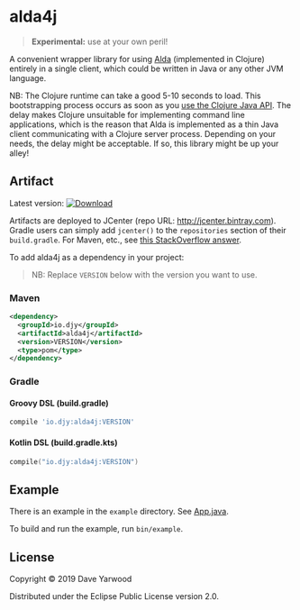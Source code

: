 # alda4j

> **Experimental:** use at your own peril!

A convenient wrapper library for using [Alda](https://alda.io) (implemented in
Clojure) entirely in a single client, which could be written in Java or any
other JVM language.

NB: The Clojure runtime can take a good 5-10 seconds to load. This bootstrapping
process occurs as soon as you [use the Clojure Java
API](https://clojure.org/reference/java_interop#_calling_clojure_from_java). The
delay makes Clojure unsuitable for implementing command line applications, which
is the reason that Alda is implemented as a thin Java client communicating with
a Clojure server process. Depending on your needs, the delay might be
acceptable. If so, this library might be up your alley!

## Artifact

Latest version: [ ![Download](https://api.bintray.com/packages/daveyarwood/maven/alda4j/images/download.svg) ](https://bintray.com/daveyarwood/maven/alda4j/_latestVersion)

Artifacts are deployed to JCenter (repo URL: http://jcenter.bintray.com). Gradle
users can simply add `jcenter()` to the `repositories` section of their
`build.gradle`. For Maven, etc., see [this StackOverflow
answer](https://stackoverflow.com/questions/44265547/how-to-properly-specify-jcenter-repository-in-maven-config/44304245).

To add alda4j as a dependency in your project:

> NB: Replace `VERSION` below with the version you want to use.

### Maven

```xml
<dependency>
  <groupId>io.djy</groupId>
  <artifactId>alda4j</artifactId>
  <version>VERSION</version>
  <type>pom</type>
</dependency>
```

### Gradle

#### Groovy DSL (build.gradle)

```groovy
compile 'io.djy:alda4j:VERSION'
```

#### Kotlin DSL (build.gradle.kts)

```kotlin
compile("io.djy:alda4j:VERSION")
```

## Example

There is an example in the `example` directory. See
[App.java](example/src/main/java/alda4j/example/App.java).

To build and run the example, run `bin/example`.

## License

Copyright © 2019 Dave Yarwood

Distributed under the Eclipse Public License version 2.0.
